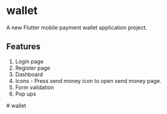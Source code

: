 # wallet

A new Flutter mobile payment wallet application project.

## Features
1. Login page
2. Register page
3. Dashboard
4. Icons - Press send money icon to open send money page.
5. Form validation
6. Pop ups


#   w a l l e t 
 
 
